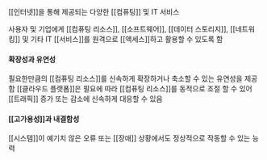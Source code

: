 [[인터넷]]을 통해 제공되는 다양한 [[컴퓨팅]] 및 IT 서비스

사용자 및 기업에게 [[컴퓨팅 리소스]], [[소프트웨어]], [[데이터 스토리지]], [[네트워킹]] 및 기타 IT [[서비스]]를 원격으로 [[액세스]]하고 활용할 수 있도록 함

#### 확장성과 유연성
필요한만큼의 [[컴퓨팅 리소스]]를 신속하게 확장하거나 축소할 수 있는 유연성을 제공함
[[클라우드 플랫폼]]은 필요에 따라 [[컴퓨팅 리소스]]를 동적으로 조절 할 수 있어 [[트래픽]] 증가 또는 감소에 신속하게 대응할 수 있음

#### [[고가용성]]과 내결함성
[[시스템]]이 예기치 않은 오류 또는 [[장애]] 상황에서도 정상적으로 작동할 수 있는 능력
